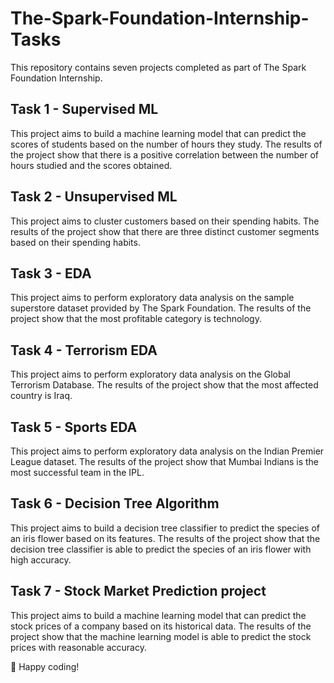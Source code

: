 # The-Spark-Foundation-Internship-Tasks

This repository contains seven projects completed as part of The Spark Foundation Internship.

## Task 1 - Supervised ML

This project aims to build a machine learning model that can predict the scores of students based on the number of hours they study. The results of the project show that there is a positive correlation between the number of hours studied and the scores obtained.

## Task 2 - Unsupervised ML

This project aims to cluster customers based on their spending habits. The results of the project show that there are three distinct customer segments based on their spending habits.

## Task 3 - EDA

This project aims to perform exploratory data analysis on the sample superstore dataset provided by The Spark Foundation. The results of the project show that the most profitable category is technology.

## Task 4 - Terrorism EDA

This project aims to perform exploratory data analysis on the Global Terrorism Database. The results of the project show that the most affected country is Iraq.

## Task 5 - Sports EDA

This project aims to perform exploratory data analysis on the Indian Premier League dataset. The results of the project show that Mumbai Indians is the most successful team in the IPL.

## Task 6 - Decision Tree Algorithm

This project aims to build a decision tree classifier to predict the species of an iris flower based on its features. The results of the project show that the decision tree classifier is able to predict the species of an iris flower with high accuracy.

## Task 7 - Stock Market Prediction project

This project aims to build a machine learning model that can predict the stock prices of a company based on its historical data. The results of the project show that the machine learning model is able to predict the stock prices with reasonable accuracy.

:rocket: Happy coding!
